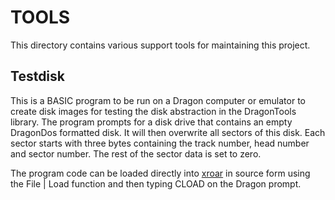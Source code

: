TOOLS
=====

This directory contains various support tools for maintaining this project.


Testdisk
--------

This is a BASIC program to be run on a Dragon computer or emulator to create disk images for testing the disk abstraction in the DragonTools library.  The program prompts for a disk drive that contains an empty DragonDos formatted disk.  It will then overwrite all sectors of this disk.  Each sector starts with three bytes containing the track number, head number and sector number.  The rest of the sector data is set to zero.

The program code can be loaded directly into [xroar](http://www.6809.org.uk/xroar/) in source form using the File | Load function and then typing CLOAD on the Dragon prompt.